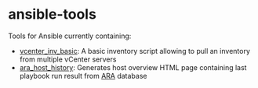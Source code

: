 # ansible-tools

Tools for Ansible currently containing:
* [vcenter_inv_basic](vcenter_inv_basic): A basic inventory script allowing to pull an inventory from multiple vCenter servers
* [ara_host_history](ara_host_history): Generates host overview HTML page containing last playbook run result from [ARA](https://ara.readthedocs.io) database
